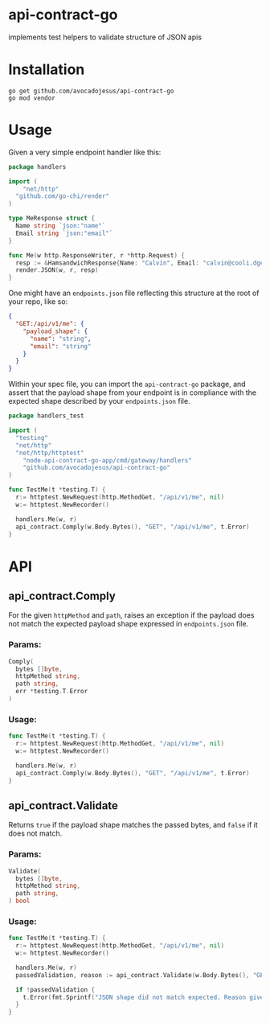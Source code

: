 # api-contract-go

implements test helpers to validate structure of JSON apis

# Installation

```
go get github.com/avocadojesus/api-contract-go
go mod vendor
```

# Usage

Given a very simple endpoint handler like this:

```go
package handlers

import (
	"net/http"
  "github.com/go-chi/render"
)

type MeResponse struct {
  Name string `json:"name"`
  Email string `json:"email"`
}

func Me(w http.ResponseWriter, r *http.Request) {
  resp := &HamsandwichResponse{Name: "Calvin", Email: "calvin@cooli.dge"}
  render.JSON(w, r, resp)
}
```

One might have an `endpoints.json` file reflecting this structure at the root of your repo, like so:

```json
{
  "GET:/api/v1/me": {
    "payload_shape": {
      "name": "string",
      "email": "string"
    }
  }
}
```

Within your spec file, you can import the `api-contract-go` package, and assert that the payload shape from your endpoint is in compliance with the expected shape described by your `endpoints.json` file.

```go
package handlers_test

import (
  "testing"
  "net/http"
  "net/http/httptest"
	"node-api-contract-go-app/cmd/gateway/handlers"
	"github.com/avocadojesus/api-contract-go"
)

func TestMe(t *testing.T) {
  r:= httptest.NewRequest(http.MethodGet, "/api/v1/me", nil)
  w:= httptest.NewRecorder()

  handlers.Me(w, r)
  api_contract.Comply(w.Body.Bytes(), "GET", "/api/v1/me", t.Error)
}
```

# API

## api_contract.Comply

For the given `httpMethod` and `path`, raises an exception if the payload does not match the expected payload shape expressed in `endpoints.json` file.

### Params:

```go
Comply(
  bytes []byte,
  httpMethod string,
  path string,
  err *testing.T.Error
)
```

### Usage:

```go
func TestMe(t *testing.T) {
  r:= httptest.NewRequest(http.MethodGet, "/api/v1/me", nil)
  w:= httptest.NewRecorder()

  handlers.Me(w, r)
  api_contract.Comply(w.Body.Bytes(), "GET", "/api/v1/me", t.Error)
}
```

## api_contract.Validate

Returns `true` if the payload shape matches the passed bytes, and `false` if it does not match.

### Params:

```go
Validate(
  bytes []byte,
  httpMethod string,
  path string,
) bool
```

### Usage:

```go
func TestMe(t *testing.T) {
  r:= httptest.NewRequest(http.MethodGet, "/api/v1/me", nil)
  w:= httptest.NewRecorder()

  handlers.Me(w, r)
  passedValidation, reason := api_contract.Validate(w.Body.Bytes(), "GET", "/api/v1/me")

  if !passedValidation {
    t.Error(fmt.Sprintf("JSON shape did not match expected. Reason given: %s", reason))
  }
}
```
